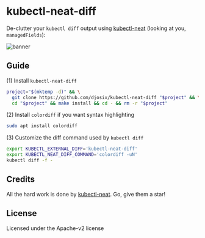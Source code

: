 # kubectl-neat-diff

De-clutter your `kubectl diff` output using [kubectl-neat](https://github.com/itaysk/kubectl-neat) (looking at you, `managedFields`):

![banner](./banner.png)

## Guide

(1) Install `kubectl-neat-diff`

```bash
project="$(mktemp -d)" && \
  git clone https://github.com/djosix/kubectl-neat-diff "$project" && \
  cd "$project" && make install && cd - && rm -r "$project"
```

(2) Install `colordiff` if you want syntax highlighting

```bash
sudo apt install colordiff
```

(3) Customize the diff command used by `kubectl diff`

```sh
export KUBECTL_EXTERNAL_DIFF='kubectl-neat-diff'
export KUBECTL_NEAT_DIFF_COMMAND='colordiff -uN'
kubectl diff -f -
```

## Credits

All the hard work is done by [kubectl-neat](https://github.com/itaysk/kubectl-neat). Go, give them a star!

## License

Licensed under the Apache-v2 license

